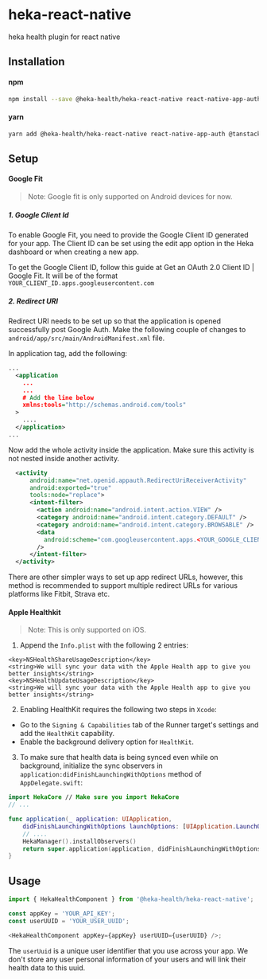 # heka-react-native

heka health plugin for react native

## Installation

#### npm

```sh
npm install --save @heka-health/heka-react-native react-native-app-auth @tanstack/react-query axios dayjs
```

#### yarn

```sh
yarn add @heka-health/heka-react-native react-native-app-auth @tanstack/react-query axios dayjs
```

## Setup

<!-- Please refer to the platform specific setup for `react-native-app-auth`
- [iOS](https://github.com/FormidableLabs/react-native-app-auth#ios-setup)
- [Android](https://github.com/FormidableLabs/react-native-app-auth#android-setup)
 -->

#### Google Fit

> Note: Google fit is only supported on Android devices for now.

##### 1. Google Client Id

To enable Google Fit, you need to provide the Google Client ID generated for your app. The Client ID can be set using the edit app option in the Heka dashboard or when creating a new app.

To get the Google Client ID, follow this guide at Get an OAuth 2.0 Client ID | Google Fit. It will be of the format `YOUR_CLIENT_ID.apps.googleusercontent.com`

##### 2. Redirect URI

Redirect URI needs to be set up so that the application is opened successfully post Google Auth. Make the following couple of changes to `android/app/src/main/AndroidManifest.xml` file.

In application tag, add the following:

```xml
...
  <application
    ...
    ...
    # Add the line below
    xmlns:tools="http://schemas.android.com/tools"
  >
    ....
  </application>
...
```

Now add the whole activity inside the application. Make sure this activity is not nested inside another activity.

```xml
  <activity
      android:name="net.openid.appauth.RedirectUriReceiverActivity"
      android:exported="true"
      tools:node="replace">
      <intent-filter>
        <action android:name="android.intent.action.VIEW" />
        <category android:name="android.intent.category.DEFAULT" />
        <category android:name="android.intent.category.BROWSABLE" />
        <data
          android:scheme="com.googleusercontent.apps.<YOUR_GOOGLE_CLIENT_ID>"
        />
      </intent-filter>
  </activity>
```

There are other simpler ways to set up app redirect URLs, however, this method is recommended to support multiple redirect URLs for various platforms like Fitbit, Strava etc.

#### Apple Healthkit

> Note: This is only supported on iOS.

1. Append the `Info.plist` with the following 2 entries:

```
<key>NSHealthShareUsageDescription</key>
<string>We will sync your data with the Apple Health app to give you better insights</string>
<key>NSHealthUpdateUsageDescription</key>
<string>We will sync your data with the Apple Health app to give you better insights</string>
```

2. Enabling HealthKit requires the following two steps in `Xcode`:

- Go to the `Signing & Capabilities` tab of the Runner target's settings and add the `HealthKit` capability.
- Enable the background delivery option for `HealthKit`.

3. To make sure that health data is being synced even while on background, initialize the sync observers in `application:didFinishLaunchingWithOptions` method of `AppDelegate.swift`:

```swift
import HekaCore // Make sure you import HekaCore
// ...

func application(_ application: UIApplication,
    didFinishLaunchingWithOptions launchOptions: [UIApplication.LaunchOptionsKey: Any]?) -> Bool {
    // ....
    HekaManager().installObservers()
    return super.application(application, didFinishLaunchingWithOptions: launchOptions)
}
```

## Usage

```typescript
import { HekaHealthComponent } from '@heka-health/heka-react-native';

const appKey = 'YOUR_API_KEY';
const userUUID = 'YOUR_USER_UUID';

<HekaHealthComponent appKey={appKey} userUUID={userUUID} />;
```

The `userUuid` is a unique user identifier that you use across your app. We don't store any user personal information of your users and will link their health data to this uuid.
